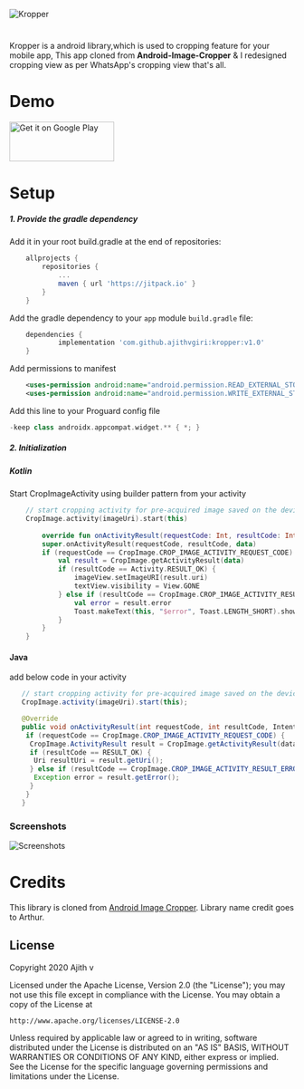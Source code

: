 ![Kropper](https://i.imgur.com/lstHevl.png)
#
Kropper is a android library,which is used to cropping feature for your mobile app, This app cloned from **Android-Image-Cropper** & I redesigned cropping view as per WhatsApp's cropping view that's all.
# Demo
<a href="https://play.google.com/store/apps/details?id=com.ajithvgiri.kropperdemo"><img alt="Get it on Google Play" src="https://play.google.com/intl/en_us/badges/images/generic/en_badge_web_generic.png" width="185" height="70"/></a>
# Setup
##### 1. Provide the gradle dependency
Add it in your root build.gradle at the end of repositories:
``` gradle
	allprojects {
		repositories {
			...
			maven { url 'https://jitpack.io' }
		}
	}
```

Add the gradle dependency to your `app` module `build.gradle` file:

``` gradle
	dependencies {
	        implementation 'com.github.ajithvgiri:kropper:v1.0'
	}
```

Add permissions to manifest

``` xml
    <uses-permission android:name="android.permission.READ_EXTERNAL_STORAGE"/>
    <uses-permission android:name="android.permission.WRITE_EXTERNAL_STORAGE"/>
```

Add this line to your Proguard config file
``` gradle
-keep class androidx.appcompat.widget.** { *; }
```
##### 2. Initialization

##### Kotlin
Start CropImageActivity using builder pattern from your activity
``` kotlin
    // start cropping activity for pre-acquired image saved on the device
    CropImage.activity(imageUri).start(this)
    
        override fun onActivityResult(requestCode: Int, resultCode: Int, data: Intent?) {
        super.onActivityResult(requestCode, resultCode, data)
        if (requestCode == CropImage.CROP_IMAGE_ACTIVITY_REQUEST_CODE) {
            val result = CropImage.getActivityResult(data)
            if (resultCode == Activity.RESULT_OK) {
                imageView.setImageURI(result.uri)
                textView.visibility = View.GONE
            } else if (resultCode == CropImage.CROP_IMAGE_ACTIVITY_RESULT_ERROR_CODE) {
                val error = result.error
                Toast.makeText(this, "$error", Toast.LENGTH_SHORT).show()
            }
        }
    }
```

#### Java
add below code in your activity
``` java
   // start cropping activity for pre-acquired image saved on the device
   CropImage.activity(imageUri).start(this);

   @Override
   public void onActivityResult(int requestCode, int resultCode, Intent data) {
    if (requestCode == CropImage.CROP_IMAGE_ACTIVITY_REQUEST_CODE) {
     CropImage.ActivityResult result = CropImage.getActivityResult(data);
     if (resultCode == RESULT_OK) {
      Uri resultUri = result.getUri();
     } else if (resultCode == CropImage.CROP_IMAGE_ACTIVITY_RESULT_ERROR_CODE) {
      Exception error = result.getError();
     }
    }
   }
```
### Screenshots
![Screenshots](https://i.imgur.com/tKvW5cA.png)

# Credits
This library is cloned from [Android Image Cropper](https://github.com/ArthurHub/Android-Image-Cropper).
Library name credit goes to Arthur.

License
----
Copyright 2020 Ajith v

Licensed under the Apache License, Version 2.0 (the "License");
you may not use this file except in compliance with the License.
You may obtain a copy of the License at

    http://www.apache.org/licenses/LICENSE-2.0

Unless required by applicable law or agreed to in writing, software
distributed under the License is distributed on an "AS IS" BASIS,
WITHOUT WARRANTIES OR CONDITIONS OF ANY KIND, either express or implied.
See the License for the specific language governing permissions and
limitations under the License.
